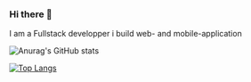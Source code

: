 ### Hi there 👋

I am a Fullstack developper 
i build web- and mobile-application



![Anurag's GitHub stats](https://github-readme-stats.vercel.app/api?username=pierreEdimo&count_private=true)

[![Top Langs](https://github-readme-stats.vercel.app/api/top-langs/?username=pierreEdimo&layout=compact)](https://github.com/anuraghazra/github-readme-stats)
